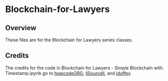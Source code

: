 # Blockchain-for-Lawyers

## Overview

These files are for the Blockchain for Lawyers series classes.

## Credits

The credits for the code in Blockchain for Lawyers - Simple Blockchain with Timestamp.ipynb go to [howcodeORG](https://github.com/howCodeORG/Simple-Python-Blockchain), [llSourcell](https://github.com/llSourcell/Simple_Blockchain_in_5_Minutes), and [jduffey](https://github.com/jduffey/Simple-Python-Blockchain).
